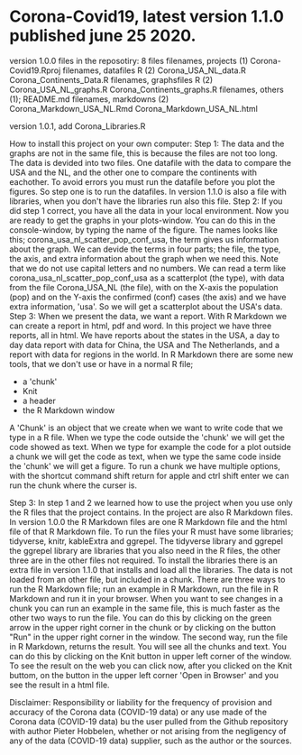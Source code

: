 # Corona-Covid19, latest version 1.1.0 published june 25 2020.

version 1.0.0
files in the reposotiry: 8 files
filenames, projects (1)
  Corona-Covid19.Rproj
filenames, datafiles R (2)
  Corona_USA_NL_data.R
  Corona_Continents_Data.R
filenames, graphsfiles R (2)
  Corona_USA_NL_graphs.R
  Corona_Continents_graphs.R
filenames, others (1);
  README.md
filenames, markdowns (2)
  Corona_Markdown_USA_NL.Rmd
  Corona_Markdown_USA_NL.html

version 1.0.1, add Corona_Libraries.R

How to install this project on your own computer:
  Step 1: The data and the graphs are not in the same file, this is because the files are not too long. The data is devided into       two files. One datafile with the data to compare the USA and the NL, and the other one to compare the continents with eachother. To avoid errors you must run the datafile before you plot the figures. So step one is to run the datafiles. In version 1.1.0 is also a file with libraries, when you don't have the libraries run also this file.
  Step 2: If you did step 1 correct, you have all the data in your local environment. Now you are ready to get the graphs in your plots-window. You can do this in the console-window, by typing the name of the figure. The names looks like this;
  corona_usa_nl_scatter_pop_conf_usa, the term gives us information about the graph. We can devide the terms in four parts; the file, the type, the axis, and extra information about the graph when we need this. Note that we do not use capital letters and no numbers. We can read a term like corona_usa_nl_scatter_pop_conf_usa as a scatterplot (the type), with data from the file Corona_USA_NL (the file), with on the X-axis the population (pop) and on the Y-axis the confirmed (conf) cases (the axis) and we have extra information, 'usa'. So we will get a scatterplot about the USA's data. 
  Step 3: When we present the data, we want a report. With R Markdown we can create a report in html, pdf and word. In this project we have three reports, all in html. We have reports about the states in the USA, a day to day data report with data for China, the USA and The Netherlands, and a report with data for regions in the world.
  In R Markdown there are some new tools, that we don't use or have in a normal R file;
  * a 'chunk'
  * Knit
  * a header
  * the R Markdown window
  
  A 'Chunk' is an object that we create when we want to write code that we type in a R file. When we type the code outside the 'chunk' we will get the code showed as text. When we type for example the code for a plot outside a chunk we will get the code as text, when we type the same code inside the 'chunk' we will get a figure. To run a chunk we have multiple options, with the shortcut command shift return for apple and ctrl shift enter we can run the chunk where the curser is. 
  
  
  
  Step 3: In step 1 and 2 we learned how to use the project when you use only the R files that the project contains. In the project are also R Markdown files. In version 1.0.0 the R Markdown files are one R Markdown file and the html file of that R Markdown file. To run the files your R must have some libraries; tidyverse, knitr, kableExtra and ggrepel. The tidyverse library and ggrepel the ggrepel library are libraries that you also need in the R files, the other three are in the other files not required. To install the libraries there is an extra file in version 1.1.0 that installs and load all the libraries. The data is not loaded from an other file, but included in a chunk. There are three ways to run the R Markdown file; run an example in R Markdown, run the file in R Markdown and run it in your browser. When you want to see changes in a chunk you can run an example in the same file, this is much faster as the other two ways to run the file. You can do this by clicking on the green arrow in the upper right corner in the chunk or by clicking on the button "Run" in the upper right corner in the window. The second way, run the file in R Markdown, returns the result. You will see all the chunks and text. You can do this by clicking on the Knit button in upper left corner of the window. To see the result on the web you can click now, after you clicked on the Knit buttom, on the button in the upper left corner 'Open in Browser' and you see the result in a html file.


  Disclaimer:
  Responsibility or liability for the frequency of provision and accuracy of the Corona data (COVID-19 data) or any use made of the Corona data (COVID-19 data) bu the user pulled from the Github repository with author Pieter Hobbelen, whether or not arising from the negligency of any of the data (COVID-19 data) supplier, such as the author or the sources.
